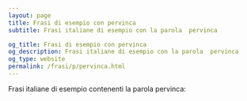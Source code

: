 ```yaml
---
layout: page
title: Frasi di esempio con pervinca 
subtitle: Frasi italiane di esempio con la parola  pervinca

og_title: Frasi di esempio con pervinca 
og_description: Frasi italiane di esempio con la parola  pervinca
og_type: website
permalink: /frasi/p/pervinca.html
---
```


Frasi italiane di esempio contenenti la parola pervinca:


